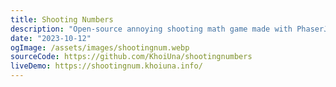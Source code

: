 ```yaml
---
title: Shooting Numbers
description: "Open-source annoying shooting math game made with PhaserJS"
date: "2023-10-12"
ogImage: /assets/images/shootingnum.webp
sourceCode: https://github.com/KhoiUna/shootingnumbers
liveDemo: https://shootingnum.khoiuna.info/
---
```

